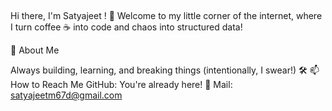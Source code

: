 ## 

<!--
**satyajeetpp/Satyajeetpp** is a ✨ _special_ ✨ repository because its `README.md` (this file) appears on your GitHub profile.

Here are some ideas to get you started:

- 🔭 I’m currently working on ...
- 🌱 I’m currently learning ...
- 👯 I’m looking to collaborate on ...
- 🤔 I’m looking for help with ...
- 💬 Ask me about ...
- 📫 How to reach me: ...
- 😄 Pronouns: ...
- ⚡ Fun fact: ...
-->
Hi there, I'm Satyajeet ! 👋 Welcome to my little corner of the internet, where I turn coffee ☕ into code and chaos into structured data!

🚀 About Me

Always building, learning, and breaking things (intentionally, I swear!) 🛠️
📫 How to Reach Me
GitHub: You're already here! 🙌
Mail: satyajeetm67d@gmail.com
